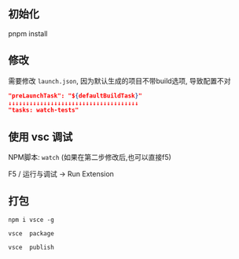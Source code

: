 ## 初始化

pnpm install

## 修改

需要修改 `launch.json`, 因为默认生成的项目不带build选项, 导致配置不对

```json
"preLaunchTask": "${defaultBuildTask}"
↓↓↓↓↓↓↓↓↓↓↓↓↓↓↓↓↓↓↓↓↓↓↓↓↓↓↓↓↓↓↓↓↓↓↓↓↓
"tasks: watch-tests"
```

## 使用 vsc 调试

NPM脚本: `watch` (如果在第二步修改后,也可以直接f5)

F5 / 运行与调试 -> Run Extension

## 打包

`npm i vsce -g`

`vsce  package`

`vsce  publish`
